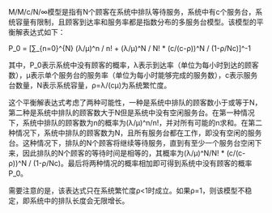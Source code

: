 M/M/c/N/∞模型是指有N个顾客在系统中排队等待服务，系统中有c个服务台，系统容量有限制，且顾客到达率和服务率都是指数分布的多服务台模型。该模型的平衡解表达式如下：

P_0 = [∑_{n=0}^{N} (λ/μ)^n / n! + (λ/μ)^N / N! * (c/(c-ρ))^N / (1-ρ/Nc)]^-1

其中，P_0表示系统中没有顾客的概率，λ表示到达率（单位为每小时到达的顾客数），μ表示单个服务台的服务率（单位为每小时能够完成的服务数），c表示服务台数量，N表示系统容量，ρ=λ/(cμ)为系统繁忙度。

这个平衡解表达式考虑了两种可能性，一种是系统中排队的顾客数小于或等于N，第二种是系统中排队的顾客数大于N但是系统中没有空闲服务台。在第一种情况下，系统中排队的顾客数为n的概率为(λ/μ)^n/n!，并对所有可能的n求和。在第二种情况下，系统中排队的顾客数为N，且所有服务台都在工作，即没有空闲的服务台。这种情况下，排队的N个顾客将继续等待服务，直到有至少一个服务台空闲下来，因此排队的N个顾客的等待时间是相等的，其概率为(λ/μ)^N/N! * (c/(c-ρ))^N / (1-ρ/Nc)。最后将两种情况的概率相加即可得到系统中没有顾客的概率P_0。

需要注意的是，该表达式只在系统繁忙度ρ<1时成立。如果ρ=1，则该模型不稳定，即系统中的排队长度会无限增长。